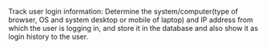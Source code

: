 Track user login information: Determine the system/computer(type of browser, OS and system desktop or mobile of laptop) and IP address from which the user is logging in, and store it in the database and also show it as login history to the user. 
